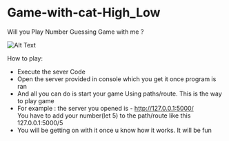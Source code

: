 # Game-with-cat-High_Low
Will you Play Number Guessing Game with me ?

![Alt Text](https://i.giphy.com/media/FrEnONcaBGJ0c/giphy.webp)

How to play:
- Execute the sever Code
- Open the server provided in console which you get it once program is ran
- And all you can do is start your game Using paths/route.
This is the way to play game
- For example : the server you opened is - http://127.0.0.1:5000/   
You have to add your number(let 5) to the path/route like this 127.0.0.1:5000/5
- You will be getting on with it once u know how it works. It will be fun

